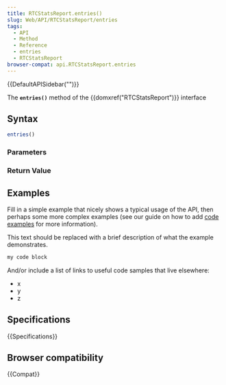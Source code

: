 ```yaml
---
title: RTCStatsReport.entries()
slug: Web/API/RTCStatsReport/entries
tags:
  - API
  - Method
  - Reference
  - entries
  - RTCStatsReport
browser-compat: api.RTCStatsReport.entries
---
```

{{DefaultAPISidebar("")}}

The **`entries()`** method of the {{domxref("RTCStatsReport")}} interface 

## Syntax

```js
entries()
```

### Parameters



### Return Value



## Examples

Fill in a simple example that nicely shows a typical usage of the API, then perhaps some more complex examples (see our guide on how to add [code examples](/en-US/docs/MDN/Contribute/Structures/Code_examples) for more information).

This text should be replaced with a brief description of what the example demonstrates.

```js
my code block
```

And/or include a list of links to useful code samples that live elsewhere:

*   x
*   y
*   z

## Specifications

{{Specifications}}

## Browser compatibility

{{Compat}}

